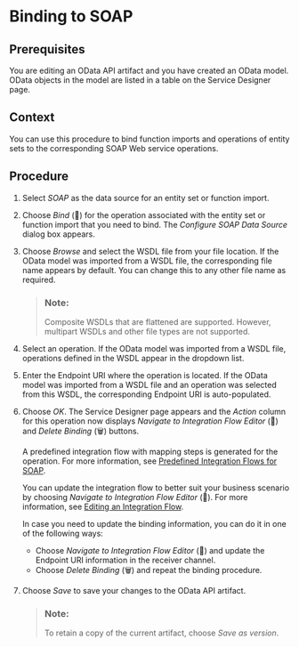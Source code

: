 <!-- loio691301a251954b8195db484449c5d2d6 -->

<link rel="stylesheet" type="text/css" href="../css/sap-icons.css"/>

# Binding to SOAP



## Prerequisites

You are editing an OData API artifact and you have created an OData model. OData objects in the model are listed in a table on the Service Designer page.



## Context

You can use this procedure to bind function imports and operations of entity sets to the corresponding SOAP Web service operations.



## Procedure

1.  Select *SOAP* as the data source for an entity set or function import.

2.  Choose *Bind* \(:link:\) for the operation associated with the entity set or function import that you need to bind. The *Configure SOAP Data Source* dialog box appears.

3.  Choose *Browse* and select the WSDL file from your file location. If the OData model was imported from a WSDL file, the corresponding file name appears by default. You can change this to any other file name as required.

    > ### Note:  
    > Composite WSDLs that are flattened are supported. However, multipart WSDLs and other file types are not supported.

4.  Select an operation. If the OData model was imported from a WSDL file, operations defined in the WSDL appear in the dropdown list.

5.  Enter the Endpoint URI where the operation is located. If the OData model was imported from a WSDL file and an operation was selected from this WSDL, the corresponding Endpoint URI is auto-populated.

6.  Choose *OK*. The Service Designer page appears and the *Action* column for this operation now displays *Navigate to Integration Flow Editor* \(<span class="SAP-icons-V5"></span>\) and *Delete Binding* \(:wastebasket:\) buttons.

    A predefined integration flow with mapping steps is generated for the operation. For more information, see [Predefined Integration Flows for SOAP](predefined-integration-flows-for-soap-383f7d1.md).

    You can update the integration flow to better suit your business scenario by choosing *Navigate to Integration Flow Editor* \(<span class="SAP-icons-V5"></span>\). For more information, see [Editing an Integration Flow](editing-an-integration-flow-ccd062a.md).

    In case you need to update the binding information, you can do it in one of the following ways:

    -   Choose *Navigate to Integration Flow Editor* \(<span class="SAP-icons-V5"></span>\) and update the Endpoint URI information in the receiver channel.
    -   Choose *Delete Binding* \(:wastebasket:\) and repeat the binding procedure.

7.  Choose *Save* to save your changes to the OData API artifact.

    > ### Note:  
    > To retain a copy of the current artifact, choose *Save as version*.


